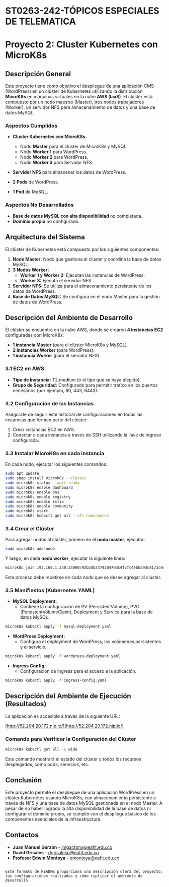 # ST0263-242-TÓPICOS ESPECIALES DE TELEMATICA
# Proyecto 2: Cluster Kubernetes con MicroK8s

## Descripción General

Este proyecto tiene como objetivo el despliegue de una aplicación CMS (WordPress) en un clúster de Kubernetes utilizando la distribución **MicroK8s** en máquinas virtuales en la nube **AWS (IaaS)**. El clúster está compuesto por un nodo maestro (Master), tres nodos trabajadores (Worker), un servidor NFS para almacenamiento de datos y una base de datos MySQL.

### Aspectos Cumplidos
- **Cluster Kubernetes con MicroK8s.**
  - Nodo **Master** para el clúster de MicroK8s y MySQL.
  - Nodo **Worker 1** para WordPress.
  - Nodo **Worker 2** para WordPress.
  - Nodo **Worker 3** para Servidor NFS.
  
- **Servidor NFS** para almacenar los datos de WordPress.
- **2 Pods** de WordPress.
- **1 Pod** de MySQL.

### Aspectos No Desarrollados
- **Base de datos MySQL con alta disponibilidad** no completada.
- **Dominio propio** no configurado.

## Arquitectura del Sistema

El clúster de Kubernetes está compuesto por los siguientes componentes:
1. **Nodo Master:** Nodo que gestiona el clúster y coordina la base de datos MySQL.
2. **3 Nodos Worker:**
   - **Worker 1 y Worker 2:** Ejecutan las instancias de WordPress.
   - **Worker 3:** Ejecuta el servidor NFS.
3. **Servidor NFS:** Se utiliza para el almacenamiento persistente de los datos de WordPress.
4. **Base de Datos MySQL:** Se configura en el nodo Master para la gestión de datos de WordPress.

## Descripción del Ambiente de Desarrollo

El clúster se encuentra en la nube AWS, donde se crearon **4 instancias EC2** configuradas con MicroK8s:

- **1 instancia Master** (para el clúster MicroK8s y MySQL).
- **2 instancias Worker** (para WordPress).
- **1 instancia Worker** (para el servidor NFS).

### 3.1 EC2 en AWS

- **Tipo de Instancia:** T2.medium (o el tipo que se haya elegido).
- **Grupo de Seguridad:** Configurado para permitir tráfico en los puertos necesarios (por ejemplo, 80, 443, 6443).

### 3.2 Configuración de las Instancias

Asegúrate de seguir este historial de configuraciones en todas las instancias que forman parte del clúster:

1. Crear instancias EC2 en AWS.
2. Conectar a cada instancia a través de SSH utilizando la llave de ingreso configurada.

### 3.3 Instalar MicroK8s en cada instancia

En cada nodo, ejecutar los siguientes comandos:

```bash
sudo apt update
sudo snap install microk8s --classic
sudo microk8s status --wait-ready
sudo microk8s enable dashboard
sudo microk8s enable dns
sudo microk8s enable registry
sudo microk8s enable istio
sudo microk8s enable community
sudo microk8s start
sudo microk8s kubectl get all --all-namespaces
```

### 3.4 Crear el Clúster

Para agregar nodos al clúster, primero en el **nodo master**, ejecutar:

```bash
sudo microk8s add-node
```

Y luego, en cada **nodo worker**, ejecutar la siguiente línea:

```bash
microk8s join 192.168.1.230:25000/92b2db237428470dc4fcfc4ebbd9dc81/2c0cb3284b05 --worker
```

Este proceso debe repetirse en cada nodo que se desee agregar al clúster.

### 3.5 Manifiestos (Kubernetes YAML)

- **MySQL Deployment:**
  - Contiene la configuración de PV (PersistentVolume), PVC (PersistentVolumeClaim), Deployment y Service para la base de datos MySQL.
  
```bash
microk8s kubectl apply -f mysql-deployment.yaml
```

- **WordPress Deployment:**
  - Configura el deployment de WordPress, los volúmenes persistentes y el servicio.

```bash
microk8s kubectl apply -f wordpress-deployment.yaml
```

- **Ingress Config:**
  - Configuración de ingress para el acceso a la aplicación.

```bash
microk8s kubectl apply -f ingress-config.yaml
```

## Descripción del Ambiente de Ejecución (Resultados)

La aplicación es accesible a través de la siguiente URL:

[http://52.204.20.172.nip.io/](http://52.204.20.172.nip.io/)

### Comando para Verificar la Configuración del Clúster

```bash
microk8s kubectl get all -o wide
```

Este comando mostrará el estado del clúster y todos los recursos desplegados, como pods, servicios, etc.

## Conclusión

Este proyecto permite el despliegue de una aplicación WordPress en un clúster Kubernetes usando MicroK8s, con almacenamiento persistente a través de NFS y una base de datos MySQL gestionada en el nodo Master. A pesar de no haber logrado la alta disponibilidad de la base de datos ni configurar el dominio propio, se cumplió con el despliegue básico de los componentes esenciales de la infraestructura.

## Contactos

- **Juan Manuel Garzón** - [jmgarzonv@eafit.edu.co](mailto:jmgarzonv@eafit.edu.co)
- **David Grisales** - [dgrisalesp@eafit.edu.co](mailto:dgrisalesp@eafit.edu.co)
- **Profesor Edwin Montoya** - [emontoya@eafit.edu.co](mailto:emontoya@eafit.edu.co)
```

Este formato de README proporciona una descripción clara del proyecto, las configuraciones realizadas y cómo replicar el ambiente de desarrollo.
